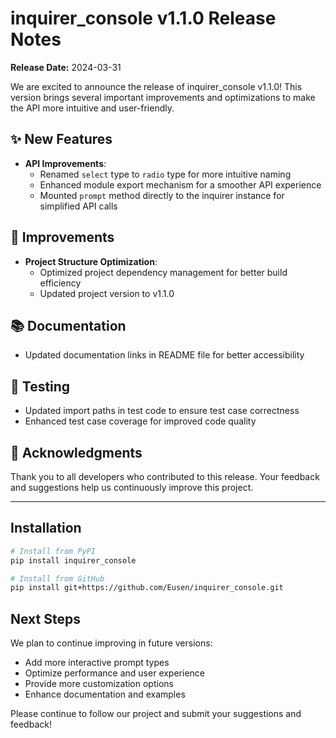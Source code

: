 # inquirer_console v1.1.0 Release Notes

**Release Date:** 2024-03-31

We are excited to announce the release of inquirer_console v1.1.0! This version brings several important improvements and optimizations to make the API more intuitive and user-friendly.

## ✨ New Features

- **API Improvements**:
  - Renamed `select` type to `radio` type for more intuitive naming
  - Enhanced module export mechanism for a smoother API experience
  - Mounted `prompt` method directly to the inquirer instance for simplified API calls

## 🔧 Improvements

- **Project Structure Optimization**:
  - Optimized project dependency management for better build efficiency
  - Updated project version to v1.1.0

## 📚 Documentation

- Updated documentation links in README file for better accessibility

## 🧪 Testing

- Updated import paths in test code to ensure test case correctness
- Enhanced test case coverage for improved code quality

## 💖 Acknowledgments

Thank you to all developers who contributed to this release. Your feedback and suggestions help us continuously improve this project.

---

## Installation

```bash
# Install from PyPI
pip install inquirer_console

# Install from GitHub
pip install git+https://github.com/Eusen/inquirer_console.git
```

## Next Steps

We plan to continue improving in future versions:

- Add more interactive prompt types
- Optimize performance and user experience
- Provide more customization options
- Enhance documentation and examples

Please continue to follow our project and submit your suggestions and feedback! 
